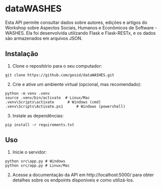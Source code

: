 # dataWASHES
Esta API permite consultar dados sobre autores, edições e artigos do Workshop sobre Aspectos Sociais, Humanos e Econômicos de Software - WASHES. Ela foi desenvolvida utilizando Flask e Flask-RESTx, e os dados são armazenados em arquivos JSON.

## Instalação
1. Clone o repositório para o seu computador:
```shell
git clone https://github.com/gesid/dataWASHES.git
```

2. Crie e ative um ambiente virtual (opcional, mas recomendado):
```shell
python -m venv .venv
source .venv/bin/activate  # Linux/Mac
.venv\Scripts\activate      # Windows (cmd)
.venv\Scripts\Activate.ps1      # Windows (powershell)
```

3. Instale as dependências:
```shell
pip install -r requirements.txt
```

## Uso
1. Inicie o servidor:
```shell
python src\app.py # Windows
python src/app.py # Linux/Mac
```

2. Acesse a documentação da API em http://localhost:5000/ para obter detalhes sobre os endpoints disponíveis e como utilizá-los.
